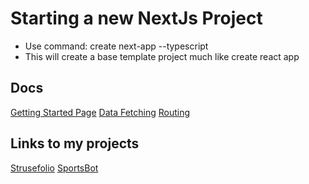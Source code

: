 # Starting a new NextJs Project 

- Use command: create next-app --typescript
- This will create a base template project much like create react app

## Docs

[Getting Started Page]('https://nextjs.org/docs/getting-started')
[Data Fetching]('https://nextjs.org/docs/basic-features/data-fetching/overview')
[Routing]('https://nextjs.org/docs/api-routes/introduction')

## Links to my projects

[Strusefolio]('https://github.com/ChaseStruse/strusefolio')
[SportsBot]('https://github.com/ChaseStruse/sports-bot')
